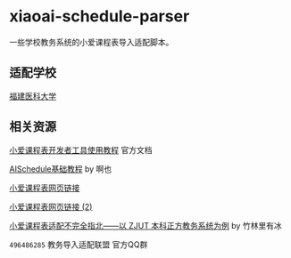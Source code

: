 # xiaoai-schedule-parser

一些学校教务系统的小爱课程表导入适配脚本。

## 适配学校

[福建医科大学](https://github.com/kqakqakqa/xiaoai-schedule-parser/blob/福建医科大学/新正方V9.0_request/provider.js)

## 相关资源

[小爱课程表开发者工具使用教程](https://open-schedule-prod.ai.xiaomi.com/docs/#/help/) 官方文档

[AISchedule基础教程](https://aisc.ioll.top/) by 啊也

[小爱课程表网页链接](https://aischedule.ai.xiaomi.com/)

[小爱课程表网页链接 (2)](https://i.ai.mi.com/h5/precache/ai-schedule/)

[小爱课程表适配不完全指北——以 ZJUT 本科正方教务系统为例](https://zhul.in/2024/11/18/mi-ai-class-schedule-adapter-for-zjut/) by 竹林里有冰

`496486285` 教务导入适配联盟 官方QQ群